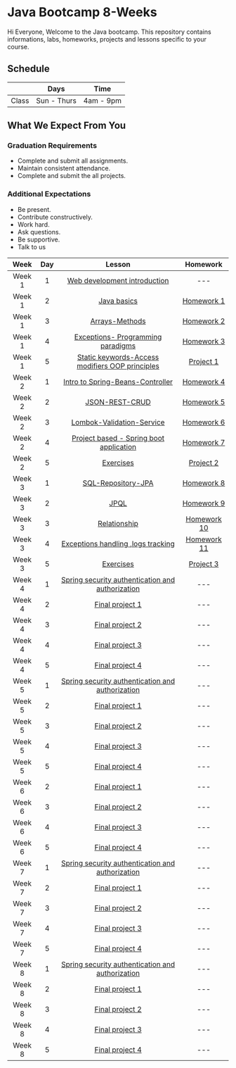 
# Java Bootcamp 8-Weeks 
Hi Everyone, Welcome to the Java bootcamp. This repository contains informations, labs, homeworks, projects and lessons specific to your course.

## Schedule
|  | Days | Time |
| --- | ------------- | ------------- |
| Class | Sun - Thurs  | 4am - 9pm  |


## What We Expect From You
### Graduation Requirements
* Complete and submit all assignments.
* Maintain consistent attendance.
* Complete and submit the all projects.
### Additional Expectations
* Be present.
* Contribute constructively.
* Work hard.
* Ask questions.
* Be supportive.
* Talk to us


| Week   | Day | Lesson | Homework |
|:-----:|:---:|:------:|:------:|
| Week 1| 1   |[Web development introduction](https://github.com/Tuwaiq-Academy-Training/Java-Web-Development-Introduction)|--- |
| Week 1| 2   |[Java basics](https://github.com/Tuwaiq-Academy-Training/Java-Basics)|[Homework 1](https://github.com/Tuwaiq-Academy-Training/Java-Homework-1)|
| Week 1| 3   |[Arrays-Methods](https://github.com/Tuwaiq-Academy-Training/Java-Arrays-Methods)|[Homework 2](https://github.com/Tuwaiq-Academy-Training/Java-Homework-2)|
| Week 1| 4   |[Exceptions- Programming paradigms ](https://github.com/Tuwaiq-Academy-Training/Java-Exceptions-Programming-Paradigms)|[Homework 3](https://github.com/Tuwaiq-Academy-Training/Java-Homework-3)|
| Week 1| 5   |[Static keywords-Access modifiers  OOP principles](https://github.com/Tuwaiq-Academy-Training/Java-Static-keywords-Access-modifiers-OOP-principles) | [Project 1](https://github.com/Tuwaiq-Java/week-01-day-05-hw)|
| Week 2| 1   |[Intro to Spring-Beans-Controller](https://github.com/Tuwaiq-Academy-Training/Java-Intro-to-Spring-Beans-Controller)| [Homework 4](https://github.com/Tuwaiq-Academy-Training/Java-Homework-4)|
| Week 2| 2   |[JSON-REST-CRUD](https://github.com/Tuwaiq-Academy-Training/Java-JSON-REST-CRUD)| [Homework 5](https://github.com/Tuwaiq-Academy-Training/Java-Homework-5)|
| Week 2| 3   |[Lombok-Validation-Service](https://github.com/Tuwaiq-Academy-Training/Java-Lombok-Validation-Service)| [Homework 6](https://github.com/Tuwaiq-Academy-Training/Java-Homework-6)|
| Week 2| 4   |[Project based - Spring boot application](https://github.com/Tuwaiq-Academy-Training/Project-based-Spring-boot-application)| [Homework 7](https://github.com/Tuwaiq-Academy-Training/Java-Homework-7)|
| Week 2| 5   |[Exercises](https://github.com/Tuwaiq-Academy-Training/Java-Exercises)| [Project 2](https://github.com/Tuwaiq-Java/Project-2)|
| Week 3| 1   |[SQL-Repository-JPA](https://github.com/Tuwaiq-Academy-Training/Java-SQL-Repository-JPA)| [Homework 8](https://github.com/Tuwaiq-Academy-Training/Java-Homework-8)|
| Week 3| 2   |[JPQL](https://github.com/Tuwaiq-Academy-Training/Java-JPQL)| [Homework 9](https://github.com/Tuwaiq-Academy-Training/Java-Homework-9)|
| Week 3| 3   |[Relationship](https://github.com/Tuwaiq-Academy-Training/Java-Relationship)| [Homework 10](https://github.com/Tuwaiq-Academy-Training/Java-Homework-10)|
| Week 3| 4   |[Exceptions handling ,logs tracking](https://github.com/Tuwaiq-Academy-Training/Java-Exceptions-handling-logs-tracking)| [Homework 11](https://github.com/Tuwaiq-Academy-Training/Java-Homework-11)|
| Week 3| 5   |[Exercises](https://github.com/Tuwaiq-Academy-Training/Java-Exercises-2)| [Project 3](https://github.com/Tuwaiq-Java/week-03-day-05-hw)|
| Week 4| 1   |[Spring security authentication and authorization](https://github.com/Tuwaiq-Academy-Training/Java-Spring-security-authentication-and-authorization)|---|
| Week 4| 2   |[Final project 1](https://github.com/Tuwaiq-Java/Capstone-project)|---|
| Week 4| 3   |[Final project 2](https://github.com/Tuwaiq-Java/Capstone-project)|---|
| Week 4| 4   |[Final project 3](https://github.com/Tuwaiq-Java/Capstone-project)|---|
| Week 4| 5   |[Final project 4](https://github.com/Tuwaiq-Java/Capstone-project)|---|
| Week 5| 1   |[Spring security authentication and authorization](https://github.com/Tuwaiq-Academy-Training/Java-Spring-security-authentication-and-authorization)|---|
| Week 5| 2   |[Final project 1](https://github.com/Tuwaiq-Java/Capstone-project)|---|
| Week 5| 3   |[Final project 2](https://github.com/Tuwaiq-Java/Capstone-project)|---|
| Week 5| 4   |[Final project 3](https://github.com/Tuwaiq-Java/Capstone-project)|---|
| Week 5| 5   |[Final project 4](https://github.com/Tuwaiq-Java/Capstone-project)|---|| Week 4| 1   |[Spring security authentication and authorization](https://github.com/Tuwaiq-Academy-Training/Java-Spring-security-authentication-and-authorization)|---|
| Week 6| 2   |[Final project 1](https://github.com/Tuwaiq-Java/Capstone-project)|---|
| Week 6| 3   |[Final project 2](https://github.com/Tuwaiq-Java/Capstone-project)|---|
| Week 6| 4   |[Final project 3](https://github.com/Tuwaiq-Java/Capstone-project)|---|
| Week 6| 5   |[Final project 4](https://github.com/Tuwaiq-Java/Capstone-project)|---|
| Week 7| 1   |[Spring security authentication and authorization](https://github.com/Tuwaiq-Academy-Training/Java-Spring-security-authentication-and-authorization)|---|
| Week 7| 2   |[Final project 1](https://github.com/Tuwaiq-Java/Capstone-project)|---|
| Week 7| 3   |[Final project 2](https://github.com/Tuwaiq-Java/Capstone-project)|---|
| Week 7| 4   |[Final project 3](https://github.com/Tuwaiq-Java/Capstone-project)|---|
| Week 7| 5   |[Final project 4](https://github.com/Tuwaiq-Java/Capstone-project)|---|
| Week 8| 1   |[Spring security authentication and authorization](https://github.com/Tuwaiq-Academy-Training/Java-Spring-security-authentication-and-authorization)|---|
| Week 8| 2   |[Final project 1](https://github.com/Tuwaiq-Java/Capstone-project)|---|
| Week 8| 3   |[Final project 2](https://github.com/Tuwaiq-Java/Capstone-project)|---|
| Week 8| 4   |[Final project 3](https://github.com/Tuwaiq-Java/Capstone-project)|---|
| Week 8| 5   |[Final project 4](https://github.com/Tuwaiq-Java/Capstone-project)|---|


